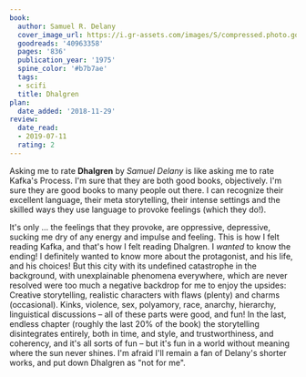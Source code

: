 ```yaml
---
book:
  author: Samuel R. Delany
  cover_image_url: https://i.gr-assets.com/images/S/compressed.photo.goodreads.com/books/1532735651l/40963358._SX98_.jpg
  goodreads: '40963358'
  pages: '836'
  publication_year: '1975'
  spine_color: '#b7b7ae'
  tags:
  - scifi
  title: Dhalgren
plan:
  date_added: '2018-11-29'
review:
  date_read:
  - 2019-07-11
  rating: 2
---
```


Asking me to rate **Dhalgren** by *Samuel Delany* is like asking me to rate Kafka's Process. I'm sure that they are both good books, objectively. I'm sure they are good books to many people out there. I can recognize their excellent language, their meta storytelling, their intense settings and the skilled ways they use language to provoke feelings (which they do!).

It's only … the feelings that they provoke, are oppressive, depressive, sucking me dry of any energy and impulse and feeling. This is how I felt reading Kafka, and that's how I felt reading Dhalgren. I *wanted* to know the ending! I definitely wanted to know more about the protagonist, and his life, and his choices! But this city with its undefined catastrophe in the background, with unexplainable phenomena everywhere, which are never resolved were too much a negative backdrop for me to enjoy the upsides: Creative storytelling, realistic characters with flaws (plenty) and charms (occasional). Kinks, violence, sex, polyamory, race, anarchy, hierarchy, linguistical discussions – all of these parts were good, and fun! In the last, endless chapter (roughly the last 20% of the book) the storytelling disintegrates entirely, both in time, and style, and trustworthiness, and coherency, and it's all sorts of fun – but it's fun in a world without meaning where the sun never shines. I'm afraid I'll remain a fan of Delany's shorter works, and put down Dhalgren as "not for me".
